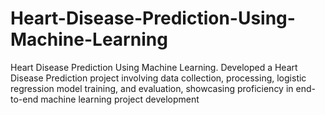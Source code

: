 # Heart-Disease-Prediction-Using-Machine-Learning
Heart Disease Prediction Using Machine Learning.
Developed a Heart Disease Prediction project involving data collection, processing, logistic regression
model training, and evaluation, showcasing proficiency in end-to-end machine learning project development
